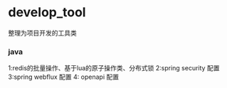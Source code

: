 # develop_tool
整理为项目开发的工具类

### java 
1:redis的批量操作、基于lua的原子操作类、分布式锁
2:spring security 配置
3:spring webflux 配置
4: openapi 配置
